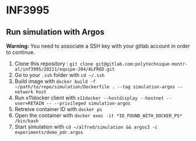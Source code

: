 # INF3995

## Run simulation with Argos
**Warning:** You need to associate a SSH key with your gitlab account in order to continue.
1. Clone this repository : `git clone git@gitlab.com:polytechnique-montr-al/inf3995/20211/equipe-204/ALFRED.git`
2. Go to your `.ssh` folder with `cd ~/.ssh`
3. Build image with `docker build -f ~/path/to/repo/simulation/Dockerfile . --tag simulation-argos --network host`
4. Run x11docker client with `x11docker --hostdisplay --hostnet --user=RETAIN -- --privileged simulation-argos`
5. Retreive container ID with `docker ps`
6. Open the container with `docker exec -it *ID_FOUND_WITH_DOCKER_PS* /bin/bash`
7. Start simulation with `cd ~/alfred/simulation && argos3 -c experiments/demo_pdr.argos`
